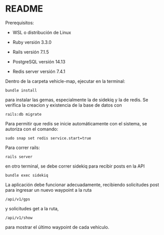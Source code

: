 # README

Prerequisitos:


* WSL o distribución de Linux

* Ruby versión 3.3.0

* Rails versión 7.1.5

* PostgreSQL versión 14.13

* Redis server versión 7.4.1

Dentro de la carpeta vehicle-map, ejecutar en la terminal:

```
bundle install
```
para instalar las gemas, especialmente la de sidekiq y la de redis.
Se verifica la creacion y existencia de la base de datos con

```
rails:db migrate
```
Para permitir que redis se inicie automáticamente con el sistema, se autoriza con el comando: 
```
sudo snap set redis service.start=true
```
Para correr rails:
```
rails server
```
en otro terminal, se debe correr sidekiq para recibir posts en la API
```
bundle exec sidekiq
```
La aplicación debe funcionar adecuadamente, recibiendo solicitudes post para ingresar un nuevo waypoint a la ruta
```
/api/v1/gps
```
y solicitudes get a la ruta, 
```
/api/v1/show
```
para mostrar el último waypoint de cada vehículo.
